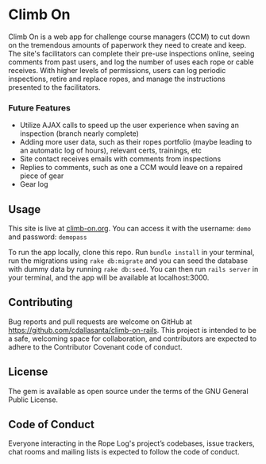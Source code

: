 # Climb On

Climb On is a web app for challenge course managers (CCM) to cut down on the tremendous amounts of paperwork they need to create and keep. The site's facilitators can complete their pre-use inspections online, seeing comments from past users, and log the number of uses each rope or cable receives. With higher levels of permissions, users can log periodic inspections, retire and replace ropes, and manage the instructions presented to the facilitators.


### Future Features
- Utilize AJAX calls to speed up the user experience when saving an inspection (branch nearly complete)
- Adding more user data, such as their ropes portfolio (maybe leading to an automatic log of hours), relevant certs, trainings, etc
- Site contact receives emails with comments from inspections
- Replies to comments, such as one a CCM would leave on a repaired piece of gear
- Gear log


## Usage
This site is live at [climb-on.org](climb-on.org). You can access it with the username: `demo` and password: `demopass`

To run the app locally, clone this repo. Run `bundle install` in your terminal, run the migrations using `rake db:migrate` and you can seed the database with dummy data by running `rake db:seed`. You can then run `rails server` in your terminal, and the app will be available at localhost:3000.

## Contributing
Bug reports and pull requests are welcome on GitHub at https://github.com/cdallasanta/climb-on-rails. This project is intended to be a safe, welcoming space for collaboration, and contributors are expected to adhere to the Contributor Covenant code of conduct.

## License
The gem is available as open source under the terms of the GNU General Public License.

## Code of Conduct
Everyone interacting in the Rope Log's project’s codebases, issue trackers, chat rooms and mailing lists is expected to follow the code of conduct.
